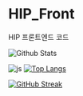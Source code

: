 # HIP_Front
HIP 프론트엔드 코드

![Github Stats](https://github-readme-stats.vercel.app/api?username=biud436&show_icons=true)


![js](https://img.shields.io/badge/JavaScript-F7DF1E?style=for-the-badge&logo=JavaScript&logoColor=white)
[![Top Langs](https://github-readme-stats.vercel.app/api/top-langs/?username=jhon829)](https://github.com/jhon829/github-readme-stats)

[![GitHub Streak](https://streak-stats.demolab.com?user=HIP&theme=black-ice&locale=ko&mode=weekly&hide_total_contributions=true)](https://git.io/streak-stats)
